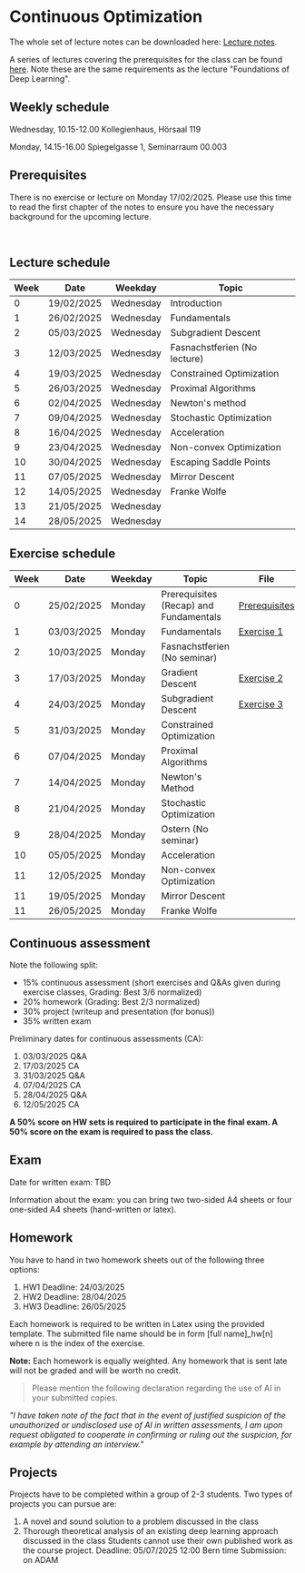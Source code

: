 # Continuous Optimization

The whole set of lecture notes can be downloaded here: [Lecture notes](notes/lecture_notes.pdf).

A series of lectures covering the prerequisites for the class can be found [here](https://www.youtube.com/watch?v=Cz1sCRX5tek&list=PLvs1S8_6mIiW4ZXRHlHlLDPACSmdUPnZ9). Note these are the same requirements as the lecture "Foundations of Deep Learning".

## Weekly schedule
Wednesday, 10.15-12.00
Kollegienhaus, Hörsaal 119

Monday, 14.15-16.00
Spiegelgasse 1, Seminarraum 00.003

## Prerequisites
There is no exercise or lecture on Monday 17/02/2025. Please use this time to read the first chapter of the notes to ensure you have the necessary background for the upcoming lecture.



&nbsp;

## Lecture schedule

| Week | Date       | Weekday   | Topic                      |
|------|------------|-----------|----------------------------|
| 0    | 19/02/2025 | Wednesday | Introduction               |
| 1    | 26/02/2025 | Wednesday | Fundamentals               |
| 2    | 05/03/2025 | Wednesday | Subgradient Descent        |
| 3    | 12/03/2025 | Wednesday | Fasnachstferien (No lecture) |
| 4    | 19/03/2025 | Wednesday | Constrained Optimization   |
| 5    | 26/03/2025 | Wednesday | Proximal Algorithms        |
| 6    | 02/04/2025 | Wednesday | Newton's method            |
| 7    | 09/04/2025 | Wednesday | Stochastic Optimization    |
| 8    | 16/04/2025 | Wednesday | Acceleration               |
| 9    | 23/04/2025 | Wednesday | Non-convex Optimization    |
| 10   | 30/04/2025 | Wednesday | Escaping Saddle Points     |
| 11   | 07/05/2025 | Wednesday | Mirror Descent             |
| 12   | 14/05/2025 | Wednesday | Franke Wolfe               |
| 13   | 21/05/2025 | Wednesday |               |
| 14   | 28/05/2025 | Wednesday |        |

       

## Exercise schedule

| Week     | Date       | Weekday | Topic                                            | File                                                   |
|----------|------------|---------|--------------------------------------------------|--------------------------------------------------------|
|0| 25/02/2025|Monday| Prerequisites (Recap) and Fundamentals| [Prerequisites](https://github.com/alucchi/Continuous_Optimization/blob/main/Exercises/Essential%20Prerequisites%20Review.pdf) |
|1| 03/03/2025| Monday| Fundamentals|[Exercise 1](Exercises/Exercise_1.pdf) | 
|2| 10/03/2025| Monday| Fasnachstferien (No seminar)| | 
|3| 17/03/2025| Monday| Gradient Descent | [Exercise 2](Exercises/Exercise_2.pdf) | 
|4| 24/03/2025| Monday| Subgradient Descent| [Exercise 3](Exercise_3_Subgradient_Method.pdf) | 
|5| 31/03/2025| Monday| Constrained Optimization| |
|6| 07/04/2025| Monday| Proximal Algorithms| | 
|7| 14/04/2025| Monday| Newton's Method| |
|8| 21/04/2025| Monday| Stochastic Optimization| | 
|9| 28/04/2025| Monday| Ostern (No seminar)| | 
|10| 05/05/2025| Monday| Acceleration| |
|11| 12/05/2025| Monday| Non-convex Optimization| | 
|11| 19/05/2025| Monday| Mirror Descent| | 
|11| 26/05/2025| Monday| Franke Wolfe| | 
       

## Continuous assessment

Note the following split:
- 15% continuous assessment (short exercises and Q&As given during exercise classes, Grading: Best 3/6 normalized)
- 20% homework (Grading: Best 2/3 normalized)
- 30% project (writeup and presentation (for bonus))
- 35% written exam

Preliminary dates for continuous assessments (CA): 
1. 03/03/2025 Q&A 
2. 17/03/2025 CA
3. 31/03/2025 Q&A
4. 07/04/2025 CA
5. 28/04/2025 Q&A
6. 12/05/2025 CA


**A 50% score on HW sets is required to participate in the final exam. A 50% score on the exam is required to pass the class.**

## Exam
Date for written exam: TBD

Information about the exam: you can bring two two-sided A4 sheets or four one-sided A4 sheets (hand-written or latex).

## Homework
You have to hand in two homework sheets out of the following three options:

1. HW1 Deadline: 24/03/2025
2. HW2 Deadline: 28/04/2025
3. HW3 Deadline: 26/05/2025

Each homework is required to be written in Latex using the provided template. The submitted file name should be in form [full name]_hw[n] where n is the index of the exercise.

**Note:** Each homework is equally weighted. Any homework that is sent late will not be graded and will be worth no credit. 

> Please mention the following declaration regarding the use of AI in your submitted copies.

*"I have taken note of the fact that in the event of justified suspicion of the unauthorized or undisclosed use of AI in written assessments, I am upon request obligated to cooperate in confirming or ruling out the suspicion, for example by attending an interview."*

## Projects
Projects have to be completed within a group of 2-3 students. Two types of projects you can pursue are:
1) A novel and sound solution to a problem discussed in the class
2) Thorough theoretical analysis of an existing deep learning approach discussed in the class
Students cannot use their own published work as the course project.
Deadline: 05/07/2025 12:00 Bern time
Submission: on ADAM



